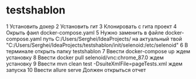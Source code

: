 # testshablon
1 Установить докер 
2 Установить гит
3 Клонировать с гита проект 
4 Окрыть фаил docker-compose.yaml
5 Нужно заменить в файле docker-compose.yaml путь C:/Users/Serghei/IdeaProjects/ на актуальный твой
"C:/Users/Serghei/IdeaProjects/testshablon/init/selenoid:/etc/selenoid"
6 В терминале открыть папку testshablon
7 Ввести docker-compose up ждем установку
8 Ввести docker pull selenoid/vnc:chrome_87.0  ждем установку
9 Ввести mvn clean test -DsuiteXmlFile=pageTests.xml  ждем запуска
10 Ввести allure serve  Должен открыться отчет 
